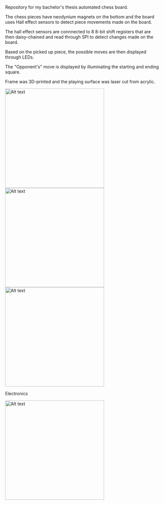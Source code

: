 Repository for my bachelor's thesis automated chess board.

  The chess pieces have neodynium magnets on the bottom and the board uses Hall effect sensors to detect piece movements made on the board.
  
  The hall effect sensors are connnected to 8 8-bit shift registers that are then daisy-chained and read through SPI to detect changes made on the board.
  
  Based on the picked up piece, the possible moves are then displayed through LEDs.
  
  The "Opponent's" move  is displayed by illuminating the starting and ending square.

  Frame was 3D-printed and the playing surface was laser cut from acrylic.

<img src="https://github.com/user-attachments/assets/5ec5dc8d-4563-4e0f-ab45-e7e096a1a535" alt="Alt text" width="320"/>

<img src="https://github.com/user-attachments/assets/5adf836f-7144-4de4-8b8a-93e032191f77" alt="Alt text" width="320"/>

<img src="https://github.com/user-attachments/assets/b2d197f4-71ed-422d-942f-532c778e6c95" alt="Alt text" width="320"/>



Electronics

<img src="https://github.com/user-attachments/assets/8b3990e6-4518-468f-8ec0-4c528397a979" alt="Alt text" width="320"/>


